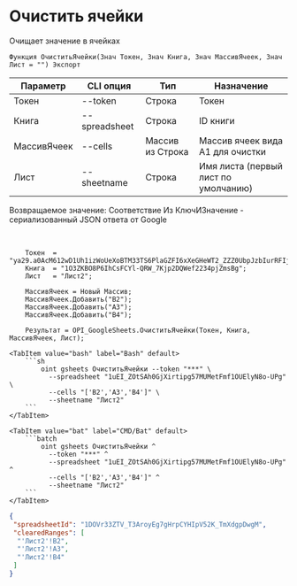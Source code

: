 ﻿---
sidebar_position: 2
---

# Очистить ячейки
 Очищает значение в ячейках



`Функция ОчиститьЯчейки(Знач Токен, Знач Книга, Знач МассивЯчеек, Знач Лист = "") Экспорт`

  | Параметр | CLI опция | Тип | Назначение |
  |-|-|-|-|
  | Токен | --token | Строка | Токен |
  | Книга | --spreadsheet | Строка | ID книги |
  | МассивЯчеек | --cells | Массив из Строка | Массив ячеек вида А1 для очистки |
  | Лист | --sheetname | Строка | Имя листа (первый лист по умолчанию) |

  
  Возвращаемое значение:   Соответствие Из КлючИЗначение - сериализованный JSON ответа от Google

<br/>




```bsl title="Пример кода"
    Токен  = "ya29.a0AcM612wD1Uh1izWoUeXoBTM33TS6PlaGZFI6xXeGHeWT2_ZZZ0UbpJzbIurRFIjYKBnh4ZJ0HEgC9HNppTpTV6hgI7ZOwZO6J5KZlEbzH...";
    Книга  = "1O3ZKBO8P6IhCsFCYl-QRW_7Kjp2DQWef2234pjZmsBg";
    Лист   = "Лист2";

    МассивЯчеек = Новый Массив;
    МассивЯчеек.Добавить("B2");
    МассивЯчеек.Добавить("A3");
    МассивЯчеек.Добавить("B4");

    Результат = OPI_GoogleSheets.ОчиститьЯчейки(Токен, Книга, МассивЯчеек, Лист);
```
    

 <Tabs>
  
    <TabItem value="bash" label="Bash" default>
        ```sh
            oint gsheets ОчиститьЯчейки --token "***" \
              --spreadsheet "1uEI_ZOtSAh0GjXirtipg57MUMetFmf1OUElyN8o-UPg" \
              --cells "['B2','A3','B4']" \
              --sheetname "Лист2"
        ```
    </TabItem>
  
    <TabItem value="bat" label="CMD/Bat" default>
        ```batch
            oint gsheets ОчиститьЯчейки ^
              --token "***" ^
              --spreadsheet "1uEI_ZOtSAh0GjXirtipg57MUMetFmf1OUElyN8o-UPg" ^
              --cells "['B2','A3','B4']" ^
              --sheetname "Лист2"
        ```
    </TabItem>
</Tabs>


```json title="Результат"
{
 "spreadsheetId": "1DOVr33ZTV_T3AroyEg7gHrpCYHIpV52K_TmXdgpDwgM",
 "clearedRanges": [
  "'Лист2'!B2",
  "'Лист2'!A3",
  "'Лист2'!B4"
 ]
}
```
